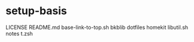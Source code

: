 # setup-basis


LICENSE
README.md
base-link-to-top.sh
bkblib
dotfiles
homekit
libutil.sh
notes
t.zsh
